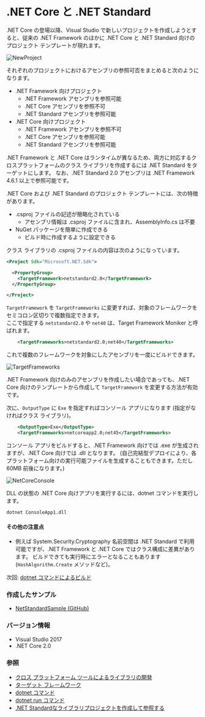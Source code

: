 # .NET Core と .NET Standard
.NET Core の登場以降、Visual Studio で新しいプロジェクトを作成しようとすると、従来の .NET Framework のほかに .NET Core と .NET Standard 向けのプロジェクト テンプレートが現れます。

![NewProject](https://github.com/sakapon/Samples-2018/blob/master/Images/NetStandardSample/NewProject.png)

それぞれのプロジェクトにおけるアセンブリの参照可否をまとめると次のようになります。
- .NET Framework 向けプロジェクト
  - .NET Framework アセンブリを参照可能
  - .NET Core アセンブリを参照不可
  - .NET Standard アセンブリを参照可能
- .NET Core 向けプロジェクト
  - .NET Framework アセンブリを参照不可
  - .NET Core アセンブリを参照可能
  - .NET Standard アセンブリを参照可能

.NET Framework と .NET Core はランタイムが異なるため、両方に対応するクロスプラットフォームのクラス ライブラリを作成するには .NET Standard をターゲットにします。
なお、.NET Standard 2.0 アセンブリは .NET Framework 4.6.1 以上で参照可能です。

.NET Core および .NET Standard のプロジェクト テンプレートには、次の特徴があります。
- .csproj ファイルの記述が簡略化されている
  - アセンブリ情報は .csproj ファイルに含まれ、AssemblyInfo.cs は不要
- NuGet パッケージを簡単に作成できる
  - ビルド時に作成するように設定できる

クラス ライブラリの .csproj ファイルの内容は次のようになっています。
```xml
<Project Sdk="Microsoft.NET.Sdk">

  <PropertyGroup>
    <TargetFramework>netstandard2.0</TargetFramework>
  </PropertyGroup>

</Project>
```

`TargetFramework` を `TargetFrameworks` に変更すれば、対象のフレームワークをセミコロン区切りで複数指定できます。  
ここで指定する `netstandard2.0` や `net40` は、Target Framework Moniker と呼ばれます。
```xml
    <TargetFrameworks>netstandard2.0;net40</TargetFrameworks>
```

これで複数のフレームワークを対象にしたアセンブリを一度にビルドできます。

![TargetFrameworks](https://github.com/sakapon/Samples-2018/blob/master/Images/NetStandardSample/TargetFrameworks.png)

.NET Framework 向けのみのアセンブリを作成したい場合であっても、.NET Core 向けのテンプレートから作成して `TargetFramework` を変更する方法が有効です。

次に、`OutputType` に `Exe` を指定すればコンソール アプリになります (指定がなければクラス ライブラリ)。
```xml
    <OutputType>Exe</OutputType>
    <TargetFrameworks>netcoreapp2.0;net45</TargetFrameworks>
```

コンソール アプリをビルドすると、.NET Framework 向けでは .exe が生成されますが、.NET Core 向けでは .dll となります。
(自己完結型デプロイにより、各プラットフォーム向けの実行可能ファイルを生成することもできます。ただし 60MB 前後になります。)

![NetCoreConsole](https://github.com/sakapon/Samples-2018/blob/master/Images/NetStandardSample/NetCoreConsole.png)

DLL の状態の .NET Core 向けアプリを実行するには、dotnet コマンドを実行します。
```
dotnet ConsoleApp1.dll
```

#### その他の注意点
- 例えば System.Security.Cryptography 名前空間は .NET Standard で利用可能ですが、.NET Framework と .NET Core ではクラス構成に差異があります。
ビルドできても実行時にエラーとなることもあります (`HashAlgorithm.Create` メソッドなど)。

次回: [dotnet コマンドによるビルド](DotNet-Build.md)

### 作成したサンプル
- [NetStandardSample (GitHub)](https://github.com/sakapon/Samples-2018/tree/master/NetStandardSample)

### バージョン情報
- Visual Studio 2017
- .NET Core 2.0

### 参照
- [クロス プラットフォーム ツールによるライブラリの開発](https://docs.microsoft.com/ja-jp/dotnet/core/tutorials/libraries)
- [ターゲット フレームワーク](https://docs.microsoft.com/ja-jp/dotnet/standard/frameworks)
- [dotnet コマンド](https://docs.microsoft.com/ja-jp/dotnet/core/tools/dotnet)
- [dotnet run コマンド](https://docs.microsoft.com/ja-jp/dotnet/core/tools/dotnet-run)
- [.NET Standardなライブラリプロジェクトを作成して参照する](https://www.buildinsider.net/language/dotnetcore/05)
